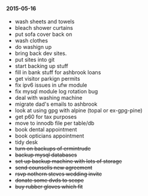 #### 2015-05-16 ####

- wash sheets and towels
- bleach shower curtains
- put sofa cover back on
- wash clothes
- do washign up
- bring back dev sites.
- put sites into git
- start backing up stuff
- fill in bank stuff for ashbrook loans
- get visitor parkign permits
- fix ipv6 issues in ufw module
- fix mysql module log rotation bug
- deal with washing machine
- migrate dad's emails to ashbrook
- look at using gpg with alpine (topal or ex-gpg-pine)
- get p60 for tax purposes
- move to innodb file per table/db
- book dental appointment
- book opticians appointment
- tidy desk
- ~~turn on backups of ermintrude~~
- ~~backup mysql databases~~
- ~~set up backup machine with lots of storage~~
- ~~send counsells new agreement~~
- ~~rsvp nothern steves wedding invite~~
- ~~donate some dvds to scope~~
- ~~buy rubber gloves which fit~~
